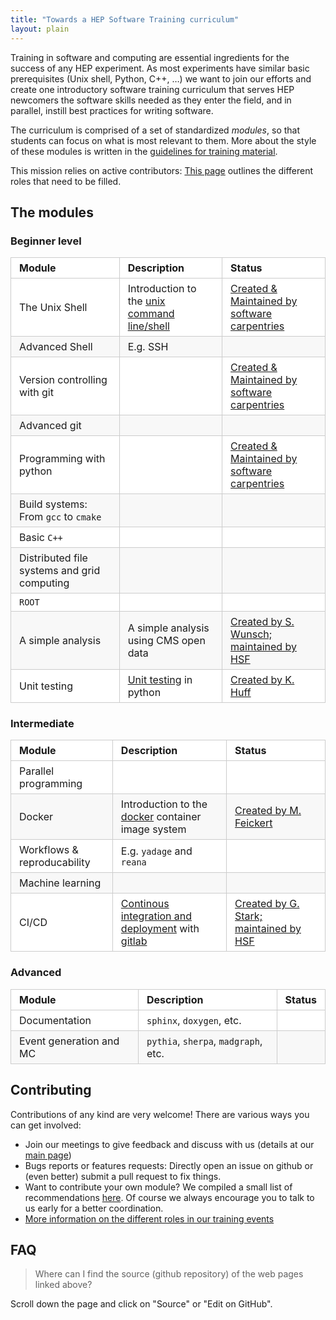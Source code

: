 ```yaml
---
title: "Towards a HEP Software Training curriculum"
layout: plain
---
```


<style type="text/css">
  table {
    padding: 0; 
    width: 100%;
  }
  table tr {
    border: 1px solid #cccccc;
    background-color: white;
    margin: 0;
    padding: 0; 
  }
  table tr:nth-child(2n) {
    background-color: #f8f8f8; 
  }
  table tr th {
    font-weight: bold;
    border: 1px solid #cccccc;
    text-align: left;
    margin: 0;
    padding: 6px 13px; 
  }
  table tr td {
    border: 1px solid #cccccc;
    text-align: left;
    margin: 0;
    padding: 6px 13px; 
  }
  table tr th :first-child, table tr td :first-child {
    margin-top: 0; 
  }
  table tr th :last-child, table tr td :last-child {
    margin-bottom: 0; 
  }
</style>

Training in software and computing are essential ingredients for the success of any HEP experiment. As most experiments have similar basic prerequisites (Unix shell, Python, C++, …) we want to join our efforts and create one introductory software training curriculum that serves HEP newcomers the software skills needed as they enter the field, and in parallel, instill best practices for writing software.

The curriculum is comprised of a set of standardized *modules*, so that students can focus on what is most relevant to them. More about the style of these modules is written in the [guidelines for training material](/training/module-guidelines.html).

This mission relies on active contributors: [This page](/training/educators.html) outlines the different roles that need to be filled.  

## The modules

### Beginner level

| Module  | Description  | Status |
| -------- | -------- |-------- |
| The Unix Shell | Introduction to the [unix command line/shell](https://en.wikipedia.org/wiki/Unix_shell) | [Created & Maintained by software carpentries](http://swcarpentry.github.io/shell-novice)|
| Advanced Shell | E.g. SSH | |
| Version controlling with git | | [Created & Maintained by software carpentries](http://swcarpentry.github.io/git-novice) |
| Advanced git  | | |
| Programming with python | | [Created & Maintained by software carpentries ](http://swcarpentry.github.io/python-novice-inflammation) |
| Build systems: From ``gcc`` to ``cmake`` | | |
| Basic ``C++`` | | |
| Distributed file systems and grid computing || |
| ``ROOT`` | | |
| A simple analysis | A simple analysis using CMS open data| [Created by S. Wunsch; maintained by HSF](https://hsf-training.github.io/hsf-training-cms-analysis-webpage/) |
| Unit testing                                | [Unit testing](https://en.wikipedia.org/wiki/Unit_testing) in python | [Created by K. Huff](http://katyhuff.github.io/python-testing/) |

### Intermediate

| Module  | Description  | Status |
| -------- | -------- |-------- |
| Parallel programming |  | |
| Docker | Introduction to the [docker](https://www.docker.com/) container image system | [Created by M. Feickert](https://matthewfeickert.github.io/intro-to-docker/) |
| Workflows & reproducability | E.g. ``yadage`` and ``reana`` | |
| Machine learning | | |
| CI/CD | [Continous integration and deployment](https://docs.gitlab.com/ee/ci/) with [gitlab](https://about.gitlab.com/) | [Created by G. Stark; maintained by HSF](https://hsf-training.github.io/hsf-training-cicd/) |

### Advanced


| Module  | Description  | Status |
| -------- | -------- |-------- |
| Documentation | ``sphinx``, ``doxygen``, etc. | |
| Event generation and MC | ``pythia``, ``sherpa``, ``madgraph``, etc. | |

## Contributing

Contributions of any kind are very welcome! There are various ways you can get involved:

* Join our meetings to give feedback and discuss with us (details at our [main page](/workinggroups/training.html))
* Bugs reports or features requests: Directly open an issue on github or (even better) submit a pull request to fix things.
* Want to contribute your own module? We compiled a small list of recommendations [here](/training/module-guidelines.html). Of course we always encourage you to talk to us early for a better coordination.
* [More information on the different roles in our training events](/training/educators.html)

## FAQ

>  Where can I find the source (github repository) of the web pages linked above? 

Scroll down the page and click on "Source" or "Edit on GitHub".